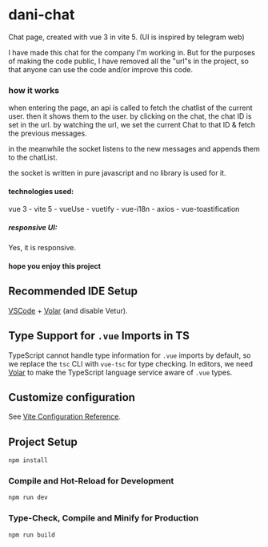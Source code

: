 # dani-chat

Chat page, created with vue 3 in vite 5.
(UI is inspired by telegram web)

I have made this chat for the company I'm working in. But for the purposes of making the code public, I have removed all the "url"s in the project, so that anyone can use the code and/or improve this code.

### how it works

when entering the page, an api is called to fetch the chatlist of the current user. then it shows them to the user.
by clicking on the chat, the chat ID is set in the url. by watching the url, we set the current Chat to that ID & fetch the previous messages.

in the meanwhile the socket listens to the new messages and appends them to the chatList.

the socket is written in pure javascript and no library is used for it.

#### technologies used:
vue 3 - vite 5 - vueUse - vuetify - vue-i18n - axios - vue-toastification

##### responsive UI:
Yes, it is responsive.

#### hope you enjoy this project

## Recommended IDE Setup

[VSCode](https://code.visualstudio.com/) + [Volar](https://marketplace.visualstudio.com/items?itemName=Vue.volar) (and disable Vetur).

## Type Support for `.vue` Imports in TS

TypeScript cannot handle type information for `.vue` imports by default, so we replace the `tsc` CLI with `vue-tsc` for type checking. In editors, we need [Volar](https://marketplace.visualstudio.com/items?itemName=Vue.volar) to make the TypeScript language service aware of `.vue` types.

## Customize configuration

See [Vite Configuration Reference](https://vitejs.dev/config/).

## Project Setup

```sh
npm install
```

### Compile and Hot-Reload for Development

```sh
npm run dev
```

### Type-Check, Compile and Minify for Production

```sh
npm run build
```
